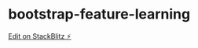 # bootstrap-feature-learning

[Edit on StackBlitz ⚡️](https://stackblitz.com/edit/web-platform-d4tva6)